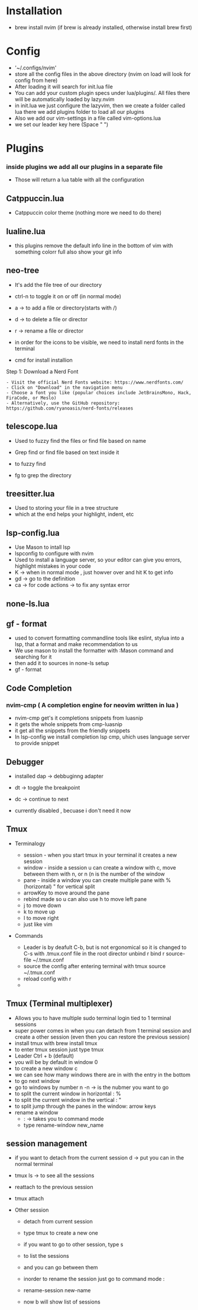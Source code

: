 # Installation

- brew install nvim (if brew is already installed, otherwise install brew first)

# Config 

- '~/.configs/nvim' 
- store all the config files in the above directory (nvim on load will look for config from here)
- After loading it will search for init.lua file 
- You can add your custom plugin specs under lua/plugins/. All files there will be automatically loaded by lazy.nvim
- in init.lua we just configure the lazyvim, then we create a folder called lua there we add plugins folder to load all our plugins 
- Also we add our vim-settings in a file called vim-options.lua 
- we set our leader key here (Space " ")


# Plugins 

### inside plugins we add all our plugins in a separate file

- Those will return a lua table with all the configuration 

## Catppuccin.lua

- Catppuccin color theme (nothing more we need to do there)

## lualine.lua

- this plugins remove the default info line in the bottom of vim with something colorr full also show your git info 

## neo-tree

- It's add the file tree of our directory 
- <C-n> ctrl-n to toggle it on or off (in normal mode)
- a -> to add a file or directory(starts with /)
- d -> to delete a file or director 
- r -> rename a file or director 
- in order for the icons to be visible, we need to install nerd fonts in the terminal 

- cmd for install installion 

Step 1: Download a Nerd Font

    - Visit the official Nerd Fonts website: https://www.nerdfonts.com/
    - Click on "Download" in the navigation menu
    - Choose a font you like (popular choices include JetBrainsMono, Hack, FiraCode, or Meslo)
    - Alternatively, use the GitHub repository: https://github.com/ryanoasis/nerd-fonts/releases


## telescope.lua 

- Used to fuzzy find the files or find file based on name
- Grep find or find file based on text inside it 

- <C-p> to fuzzy find 
- <leader>fg to grep the directory 


## treesitter.lua 

- Used to storing your file in a tree structure
- which at the end helps your highlight, indent, etc

## lsp-config.lua

- Use Mason to intall lsp
- lspconfig to configure with nvim
- Used to install a language server, so your editor can give  you errors, highlight mistakes in your code  
- K -> when in normal mode , just howver over and hit K to get info
- gd -> go to the definition 
- <leader>ca -> for code actions -> to fix any syntax error 

## none-ls.lua

## <leader>gf - format
- used to convert formatting commandline tools like eslint, stylua into a lsp, that a format and make recommendation to us 
- We use mason to install the formatter with :Mason command and searching for it 
- then add it to sources in none-ls setup
- <leader>gf - format 



## Code Completion 

### nvim-cmp ( A completion engine for neovim written in lua )

- nvim-cmp get's it completions snippets from luasnip
- it gets the whole snippets from cmp-luasnip
- it get all the snippets from the friendly snippets 
- In lsp-config we install completion lsp cmp, uhich uses language server to provide snippet 


## Debugger 


- installed dap -> debbuginng adapter 
- <leader>dt -> toggle the breakpoint
- <leader>dc -> continue to next 

- currently disabled , becuase i don't need it now 

## Tmux 

- Terminalogy 
    - session - when you start tmux in your terminal it creates a new session
    - window - inside a session u can create a window with <leader>c, move between them with <leader>n, or <leader>n (n is the number of the window
    - pane - inside a window you can create multiple pane with <leader>% (horizontal) <leader>" for vertical split
    - <leader>arrowKey to move around the pane
    - rebind made so u can also use <leader>h to move left pane
    - <leader>j to move down
    - <leader>k to move up
    - <leader>l to move right
    - just like vim

- Commands
    - Leader is by deafult C-b, but is not ergonomical so it is changed to C-s with .tmux.conf file in the root director 
    unbind r
    bind r source-file ~/.tmux.conf
    - source the config after entering terminal with tmux source ~/.tmux.conf
    - reload config with <leader>r
    -  
    
## Tmux (Terminal multiplexer)

- Allows you to have multiple sudo terminal login tied to 1 terminal sessions
- super power comes in when you can detach from 1 terminal session and create a other session (even then you can restore the previous session)
- install tmux with brew install tmux 
- to enter tmux session just type tmux 
- Leader Ctrl + b (default)
- you will be by default in window 0
- to create a new window <leader>c 
- we can see how many windows there are in with the entry in the bottom
- to go next window <leader>
- go to windows by number <leader>n -n -> is the nubmer you want to go
- to split the current window in horizontal : <leader>%
- to split the current window in the vertical : <leader>"
- to split jump through the panes in the window: <leader>arrow keys 
- rename a window
    - <leader>: -> takes you to command mode 
    - type rename-window new_name 

## session management 

- if you want to detach from the current session <leader>d -> put you can in the normal terminal 
- tmux ls -> to see all the sessions
- reattach to the previous session 
- tmux attach

- Other session 
    - detach from current session 
    - type tmux to create a new one 

    - if you want to go to other session, type <leader>s 
    - to list the sessions 
    - and you can go between them 
    - inorder to rename the session just go to command mode <leader>:
    - rename-session new-name
    - now <leader>b will show list of sessions 











